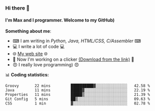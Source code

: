 ### Hi there 👋
#### I'm Max and I programmer. Welcome to my GitHub)

**Something about me**:
- ⌨ I am writing in _Python, Java, HTML/CSS, C/Assembler_ ⌨
- 💻 I write a lot of code 💻
- 🌐 [My web site](https://merive.herokuapp.com/) 🌐
- 🔘 Now I'm working on a clicker [(Download from the link)](https://merive.herokuapp.com/press1mtimes) 🔘
- 😍 I really love programming) 😍

📊 **Coding statistics:**
<!--START_SECTION:waka-->
```text
Groovy       22 mins         ██████████▓░░░░░░░░░░░░░░   42.58 % 
Java         11 mins         █████▓░░░░░░░░░░░░░░░░░░░   22.19 % 
Properties   11 mins         █████▒░░░░░░░░░░░░░░░░░░░   21.39 % 
Git Config   5 mins          ██▒░░░░░░░░░░░░░░░░░░░░░░   09.63 % 
CSS          1 min           ▓░░░░░░░░░░░░░░░░░░░░░░░░   02.78 % 
```
<!--END_SECTION:waka-->

